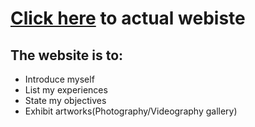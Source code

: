 # [Click here](https://bznick98.github.io) to actual webiste
## The website is to:
* Introduce myself
* List my experiences
* State my objectives
* Exhibit artworks(Photography/Videography gallery)